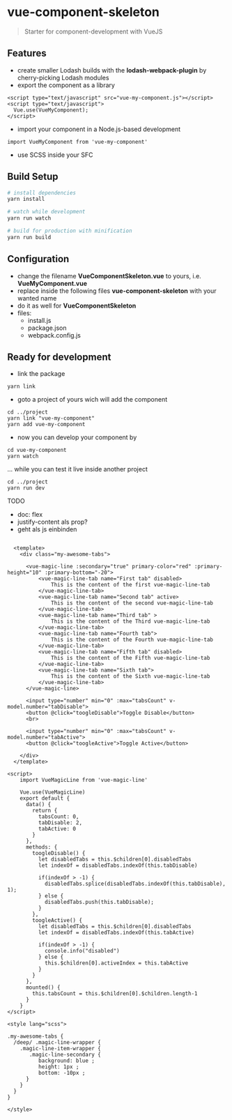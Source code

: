 # vue-component-skeleton

> Starter for component-development with VueJS
 
## Features

- create smaller Lodash builds with the **lodash-webpack-plugin** by cherry-picking Lodash modules
- export the component as a library 

``` 
<script type="text/javascript" src="vue-my-component.js"></script>
<script type="text/javascript">
  Vue.use(VueMyComponent);
</script>
``` 
- import your component in a Node.js-based development 

```
import VueMyComponent from 'vue-my-component'
``` 
- use SCSS inside your SFC


## Build Setup

``` bash
# install dependencies
yarn install

# watch while development
yarn run watch

# build for production with minification
yarn run build
```

## Configuration

- change the filename **VueComponentSkeleton.vue** to yours, i.e. **VueMyComponent.vue**
- replace inside the following files **vue-component-skeleton** with your wanted name
- do it as well for **VueComponentSkeleton**
- files:
	- install.js
	- package.json
	- webpack.config.js

## Ready for development

- link the package

``` 
yarn link
``` 

- goto a project of yours wich will add the component
``` 
cd ../project
yarn link "vue-my-component"
yarn add vue-my-component
``` 

- now you can develop your component by
``` 
cd vue-my-component
yarn watch
``` 

... while you can test it live inside another project

``` 
cd ../project
yarn run dev
``` 


TODO

- doc: flex
- justify-content als prop?
- geht als js einbinden



``` 

  <template> 
    <div class="my-awesome-tabs">
      
      <vue-magic-line :secondary="true" primary-color="red" :primary-height="10" :primary-bottom="-20">
          <vue-magic-line-tab name="First tab" disabled>
              This is the content of the first vue-magic-line-tab
          </vue-magic-line-tab>
          <vue-magic-line-tab name="Second tab" active>
              This is the content of the second vue-magic-line-tab
          </vue-magic-line-tab>
          <vue-magic-line-tab name="Third tab" >
              This is the content of the Third vue-magic-line-tab
          </vue-magic-line-tab> 
          <vue-magic-line-tab name="Fourth tab">
              This is the content of the Fourth vue-magic-line-tab
          </vue-magic-line-tab>
          <vue-magic-line-tab name="Fifth tab" disabled>
              This is the content of the Fifth vue-magic-line-tab
          </vue-magic-line-tab>
          <vue-magic-line-tab name="Sixth tab">
              This is the content of the Sixth vue-magic-line-tab
          </vue-magic-line-tab> 
      </vue-magic-line> 

      <input type="number" min="0" :max="tabsCount" v-model.number="tabDisable">
      <button @click="toogleDisable">Toggle Disable</button>
      <br>

      <input type="number" min="0" :max="tabsCount" v-model.number="tabActive">
      <button @click="toogleActive">Toggle Active</button>

    </div>
  </template>

<script> 
    import VueMagicLine from 'vue-magic-line'

    Vue.use(VueMagicLine)
    export default {
      data() {
        return {
          tabsCount: 0,
          tabDisable: 2,
          tabActive: 0
        }
      },
      methods: {
        toogleDisable() {
          let disabledTabs = this.$children[0].disabledTabs
          let indexOf = disabledTabs.indexOf(this.tabDisable)

          if(indexOf > -1) {
            disabledTabs.splice(disabledTabs.indexOf(this.tabDisable), 1); 
          } else {
            disabledTabs.push(this.tabDisable); 
          }
        },
        toogleActive() {
          let disabledTabs = this.$children[0].disabledTabs
          let indexOf = disabledTabs.indexOf(this.tabActive)

          if(indexOf > -1) {
            console.info("disabled")
          } else {
            this.$children[0].activeIndex = this.tabActive
          }
        }
      },
      mounted() {
        this.tabsCount = this.$children[0].$children.length-1
      }
    }
</script>

<style lang="scss"> 

.my-awesome-tabs {
  /deep/ .magic-line-wrapper {
    .magic-line-item-wrapper { 
       .magic-line-secondary {
          background: blue ;
          height: 1px ;
          bottom: -10px ;
      }
    }
  } 
} 

</style>
``` 


</style>

